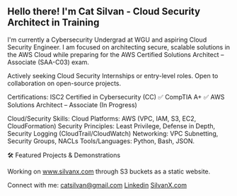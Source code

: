 ## Hello there! I'm Cat Silvan - Cloud Security Architect in Training

I'm currently a Cybersecurity Undergrad at WGU and aspiring Cloud Security Engineer. I am focused on architecting secure, scalable solutions in the AWS Cloud while preparing for the AWS Certified Solutions Architect – Associate (SAA-C03) exam.

Actively seeking Cloud Security Internships or entry-level roles. Open to collaboration on open-source projects.

Certifications:
ISC2 Certified in Cybersecurity (CC) ✅
CompTIA A+ ✅
AWS Solutions Architect – Associate (In Progress)

Cloud/Security Skills:
Cloud Platforms: AWS (VPC, IAM, S3, EC2, CloudFormation)
Security Principles: Least Privilege, Defense in Depth, Security Logging (CloudTrail/CloudWatch)
Networking: VPC Subnetting, Security Groups, NACLs
Tools/Languages: Python, Bash, JSON.

🛠️ Featured Projects & Demonstrations

Working on www.silvanx.com through S3 buckets as a static website.

Connect with me:
[catsilvan@gmail.com](mailto:catsilvan@gmail.com)
[Linkedin](https://www.linkedin.com/in/catsilvan/)
[SilvanX.com](https://www.silvanx.com/)
